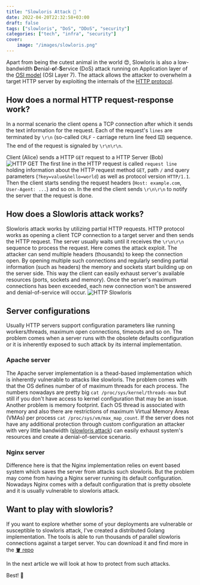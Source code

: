```yaml
---
title: "Slowloris Attack 🦥 "
date: 2022-04-20T22:32:58+03:00
draft: false
tags: ["slowloris", "DoS", "DDoS", "security"]
categories: ["tech", "infra", "security"]
cover:
    image: "/images/slowloris.png"
---
```


Apart from being the cutest animal in the world 😍,
Slowloris is also a low-bandwidth **D**enial-**o**f-**S**ervice (DoS) attack
running on Application layer of the
[OSI model](https://en.wikipedia.org/wiki/OSI_model) (OSI Layer 7). The attack
allows the attacker to overwhelm a target HTTP server by exploiting the
internals of the [HTTP protocol](https://en.wikipedia.org/wiki/Hypertext_Transfer_Protocol).

## How does a normal HTTP request-response work?
In a normal scenario the client opens a TCP connection after which it sends the
text information for the request. Each of the request's `lines` are terminated
by `\r\n` (so-called `CRLF` - carriage return line feed ⌨️) sequence.
The end of the request is signaled by `\r\n\r\n`.

Client (Alice) sends a HTTP `GET` request to a HTTP Server (Bob)
![HTTP GET](/images/http-get-bg-min.png)
The first line in the HTTP request is called `request line` holding information
about the HTTP request method `GET`, path `/` and query parameters
(`?key=value&hello=world`) as well as protocol version `HTTP/1.1`. Then the client
starts sending the request headers (`Host: example.com`, `User-Agent: ...`)
and so on. In the end the client sends `\r\n\r\n` to notify the server that
the request is done.

## How does a Slowloris attack works?
Slowloris attack works by utilizing partial HTTP requests. HTTP protocol works
as opening a client TCP connection to a target server and then sends the
HTTP request. The server usually waits until it receives the `\r\n\r\n` sequence
to process the request. Here comes the attack exploit. The attacker can send
multiple headers (thousands) to keep the connection open. By opening multiple
such connections and regularly sending partial information (such as headers)
the memory and sockets start building up on the server side. This way the client
can easily exhaust server's available resources (ports, sockets and memory).
Once the server's maximum connections has been exceeded, each new connection
won't be answered and denial-of-service will occur.
![HTTP Slowloris](/images/http-slowloris-min.png)

## Server configurations
Usually HTTP servers support configuration parameters like running
workers/threads, maximum open connections, timeouts and so on. The problem
comes when a server runs with the obsolete defaults configuration or it is
inherently exposed to such attack by its internal implementation.

### Apache server
The Apache server implementation is a thead-based implementation which is inherently
vulnerable to attacks like slowloris. The problem comes with that the OS defines
number of of maximum threads for each process. The numbers nowadays are pretty
big `cat /proc/sys/kernel/threads-max` but still if you don't have access to
kernel configuration that may be an issue. Another problem is memory footprint.
Each OS thread is associated with memory and also there are restrictions of
maximum Virtual Memory Areas (VMAs) per process `cat /proc/sys/vm/max_map_count`.
If the server does not have any additional protection through custom configuration
an attacker with very little bandwidth ([slowloris attack](https://github.com/itsankoff/slowloris))
can easily exhaust system's resources and create a denial-of-service scenario.

### Nginx server
Difference here is that the Nginx implementation relies on event based system
which saves the server from attacks such slowloris. But the problem may come
from having a Nginx server running its default configuration. Nowadays Nginx
comes with a default configuration that is pretty obsolete and it is usually
vulnerable to slowloris attack.

## Want to play with slowloris?
If you want to explore whether some of your deployments are vulnerable or
susceptible to slowloris attack, I've created a distributed Golang implementation.
The tools is able to run thousands of parallel slowloris connections against a target
server. You can download it and find more in the [🪣 repo](https://github.com/itsankoff/slowloris)

In the next article we will look at how to protect from such attacks.  
  
Best!
🦷
